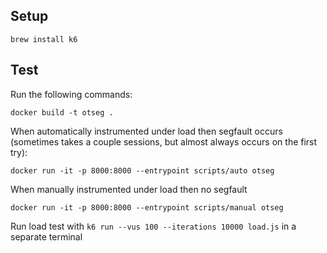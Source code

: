 ## Setup
`brew install k6`


## Test
Run the following commands:

`docker build -t otseg .`

When automatically instrumented under load then segfault occurs (sometimes takes a couple sessions, but almost always occurs on the first try):

`docker run -it -p 8000:8000 --entrypoint scripts/auto otseg`

When manually instrumented under load then no segfault

`docker run -it -p 8000:8000 --entrypoint scripts/manual otseg`

Run load test with `k6 run --vus 100 --iterations 10000 load.js` in a separate terminal
